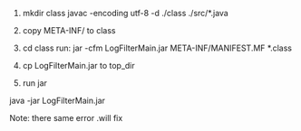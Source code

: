 1. mkdir class
javac -encoding utf-8   -d ./class ./src/*.java

2. copy META-INF/ to class 

3. cd class 
 run: jar -cfm LogFilterMain.jar META-INF/MANIFEST.MF  *.class


4. cp LogFilterMain.jar to top_dir 

5. run jar 

java -jar LogFilterMain.jar 


Note: there same error .will fix 

